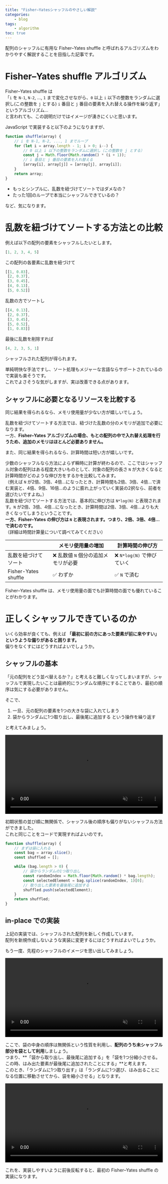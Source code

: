 ```yaml
---
title: "Fisher–Yatesシャッフルのやさしい解説"
categories:
    - blog
tags:
    - algorithm
toc: true
---
```


配列のシャッフルに有用な Fisher–Yates shuffle と呼ばれるアルゴリズムをわかりやすく解説することを目指した記事です。

# Fisher–Yates shuffle アルゴリズム

Fisher–Yates shuffle は  
「`i` を `N-1`, `N-2`, ..., `1` まで変化させながら、`0` 以上 `i` 以下の整数をランダムに選択し(この整数を `j` とする) `i` 番目と `j` 番目の要素を入れ替える操作を繰り返す」というアルゴリズム…  
と言われても、この説明だけではイメージが湧きにくいと思います。

JavaScript で実装すると以下のようになりますが、

```javascript
function shuffle(array) {
    // i を N-1, N-2, ..., 1 までループ
    for (let i = array.length - 1; i > 0; i--) {
        // 0 以上 i 以下の整数をランダムに選択し（この整数を j とする）
        const j = Math.floor(Math.random() * (i + 1));
        // i 番目と j 番目の要素を入れ替える
        [array[i], array[j]] = [array[j], array[i]];
    }
    return array;
}
```

* もっとシンプルに、乱数を紐づけてソートではダメなの？
* たった1回のループで本当にシャッフルできているの？

など、気になります。

# 乱数を紐づけてソートする方法との比較

例えば以下の配列の要素をシャッフルしたいとします。

```javascript
[1, 2, 3, 4, 5]
```

この配列の各要素に乱数を紐づけて

```javascript
[[1, 0.83],
 [2, 0.37],
 [3, 0.45],
 [4, 0.13],
 [5, 0.52]]
```

乱数の方でソートし

```javascript
[[4, 0.13],
 [2, 0.37],
 [3, 0.45],
 [5, 0.52],
 [1, 0.83]]
```

最後に乱数を削除すれば

```javascript
[4, 2, 3, 5, 1]
```

シャッフルされた配列が得られます。  

単純明快な手法ですし、ソート処理もメジャーな言語ならサポートされているので実装も楽そうです。  
これでよさそうな気がしますが、実は改善できる点があります。

## シャッフルに必要となるリソースを比較する

同じ結果を得られるなら、メモリ使用量が少ない方が嬉しいでしょう。

乱数を紐づけてソートする方法では、紐づけた乱数の分のメモリが追加で必要になります。  
一方、**Fisher–Yates アルゴリズムの場合、もとの配列の中で入れ替え処理を行うため、追加のメモリはほとんど必要ありません。**

また、同じ結果を得られるなら、計算時間は短い方が嬉しいです。

少数のシャッフルなら方法によらず瞬時に計算が終わるので、ここではシャッフル対象の配列はある程度大きいものとして、対象の配列の長さ `N` が大きくなると計算時間がどのような伸び方をするかを比較してみます。  
（例えば `N` が2倍、3倍、4倍…になったとき、計算時間も2倍、3倍、4倍…で済む実装と、4倍、9倍、16倍…のように膨れ上がっていく実装の2択なら、前者を選びたいですよね。）  
乱数を紐づけてソートする方法では、基本的に伸び方は `N*log(N)` と表現されます。`N` が2倍、3倍、4倍…になったとき、計算時間は2倍、3倍、4倍…よりも大きくなってしまうということです。  
**一方、Fisher–Yates の伸び方は `N` と表現されます。つまり、2倍、3倍、4倍…で済むのです。**  
（詳細は時間計算量について調べてみてください）

|  | メモリ使用量の増加 | 計算時間の伸び方 |
|---|---|---|
| 乱数を紐づけてソート | ❌ 乱数値 `N` 個分の追加メモリが必要 | ❌ `N*log(N)` で伸びていく |
| Fisher-Yates shuffle | ✅ わずか | ✅ `N` で済む |

Fisher–Yates shuffle は、メモリ使用量の面でも計算時間の面でも優れていることがわかります。

# 正しくシャッフルできているのか

いくら効率が良くても、例えば **「最初に前の方にあった要素が前に来やすい」というような偏りがあると困ります。**  
偏りをなくすにはどうすればよいでしょうか。

## シャッフルの基本

「元の配列をどう並べ替えるか？」と考えると難しくなってしまいますが、シャッフルで実現したいことは最終的にランダムな順序にすることであり、最初の順序は気にする必要がありません。

そこで、

1. 一旦、元の配列の要素を1つの大きな袋に入れてしまう
2. 袋からランダムに1つ取り出し、最後尾に追加する という操作を繰り返す

と考えてみましょう。

<video muted playsinline controls style="max-width: 100%; width: 600px; height: auto; display: block; margin: 0 auto;">
  <source src="/assets/2025/2025-03-13-fisher-yates-shuffle/bag-shuffle.mp4" type="video/mp4">
</video>

初期状態の並び順に無関係で、シャッフル後の順序も偏りがないシャッフル方法ができました。  
これと同じことをコードで実現すればよいのです。

```javascript
function shuffle(array) {
    // まずは袋に入れる
    const bag = array.slice();
    const shuffled = [];

    while (bag.length > 0) {
        // 袋からランダムの1つ取り出し
        const randomIndex = Math.floor(Math.random() * bag.length);
        const selectedElement = bag.splice(randomIndex, 1)[0];
        // 取り出した要素を最後尾に追加する
        shuffled.push(selectedElement);
    }
    return shuffled;
}
```

## in-place での実装

上記の実装では、シャッフルされた配列を新しく作成しています。  
配列を新規作成しないような実装に変更するにはどうすればよいでしょうか。

もう一度、先程のシャッフルのイメージを思い出してみましょう。

<video muted playsinline controls style="max-width: 100%; width: 600px; height: auto; display: block; margin: 0 auto;">
  <source src="/assets/2025/2025-03-13-fisher-yates-shuffle/bag-shuffle.mp4" type="video/mp4">
</video>

ここで、袋の中身の順序は無関係という性質を利用し、**配列のうち未シャッフル部分を袋として利用**しましょう。  
つまり、**「袋から取り出し、最後尾に追加する」を「袋を1つ分縮小させる。この時、はみ出た要素が最後尾に追加されたことにする」**と考えます。  
このとき、「ランダムに1つ取り出す」は「ランダムに1つ選び、はみ出ることになる位置に移動させてから、袋を縮小させる」となります。

<video muted playsinline controls style="max-width: 100%; width: 600px; height: auto; display: block; margin: 0 auto;">
  <source src="/assets/2025/2025-03-13-fisher-yates-shuffle/in-place-shuffle.mp4" type="video/mp4">
</video>

これを、実装しやすいように前後反転すると、最初の Fisher–Yates shuffle の実装になります。
